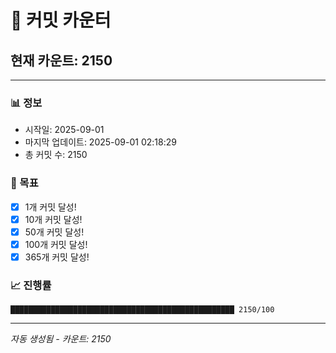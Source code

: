 # 🔢 커밋 카운터

## 현재 카운트: 2150

---

### 📊 정보
- 시작일: 2025-09-01
- 마지막 업데이트: 2025-09-01 02:18:29
- 총 커밋 수: 2150

### 🎯 목표
- [x] 1개 커밋 달성!
- [x] 10개 커밋 달성!
- [x] 50개 커밋 달성!
- [x] 100개 커밋 달성!
- [x] 365개 커밋 달성!

### 📈 진행률
```
██████████████████████████████████████████████████ 2150/100
```

---
*자동 생성됨 - 카운트: 2150*
